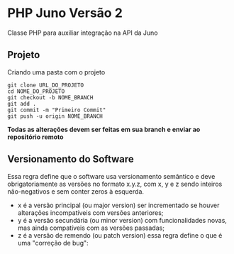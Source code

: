 # PHP Juno Versão 2

Classe PHP para auxiliar integração na API da Juno

## Projeto

Criando uma pasta com o projeto

```
git clone URL_DO_PROJETO
cd NOME_DO_PROJETO
git checkout -b NOME_BRANCH
git add .
git commit -m "Primeiro Commit"
git push -u origin NOME_BRANCH
```
**Todas as alterações devem ser feitas em sua branch e enviar ao repositório remoto**

## Versionamento do Software

Essa regra define que o software usa versionamento semântico e deve obrigatoriamente as versões no formato x.y.z, com x, y e z sendo inteiros não-negativos e sem conter zeros à esquerda.

- x é a versão principal (ou major version) ser incrementado se houver alterações incompatíveis com versões anteriores; <br>
- y é a versão secundária (ou minor version) com funcionalidades novas, mas ainda compatíveis com as versões passadas; <br>
- z é a versão de remendo (ou patch version) essa regra define o que é uma "correção de bug": <br>
